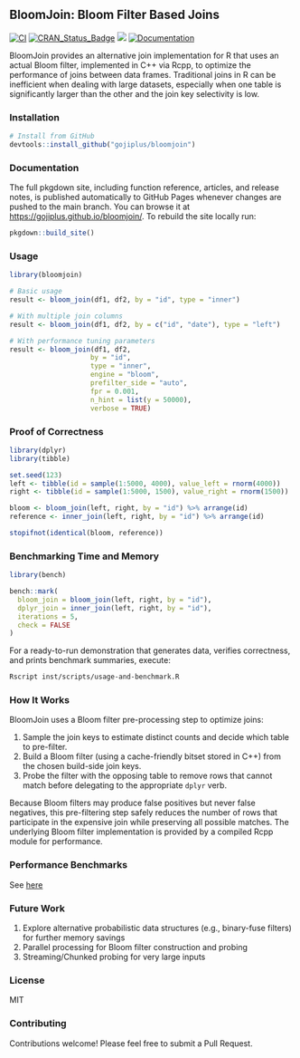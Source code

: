 ## BloomJoin: Bloom Filter Based Joins

[![CI](https://github.com/gojiplus/bloomjoin/actions/workflows/R-CMD-check.yaml/badge.svg)](https://github.com/gojiplus/bloomjoin/actions/workflows/R-CMD-check.yaml)
[![CRAN\_Status\_Badge](http://www.r-pkg.org/badges/version/bloomjoin)](https://cran.r-project.org/package=bloomjoin)
![](http://cranlogs.r-pkg.org/badges/grand-total/bloomjoin)
[![Documentation](https://img.shields.io/badge/docs-latest-brightgreen.svg)](https://gojiplus.github.io/bloomjoin/)


BloomJoin provides an alternative join implementation for R that uses an actual Bloom filter, implemented in C++ via Rcpp, to optimize the performance of joins between data frames. Traditional joins in R can be inefficient when dealing with large datasets, especially when one table is significantly larger than the other and the join key selectivity is low.

### Installation

```r
# Install from GitHub
devtools::install_github("gojiplus/bloomjoin")
```

### Documentation

The full pkgdown site, including function reference, articles, and release notes, is published automatically to GitHub Pages whenever changes are pushed to the main branch. You can browse it at <https://gojiplus.github.io/bloomjoin/>. To rebuild the site locally run:

```r
pkgdown::build_site()
```

### Usage

```r
library(bloomjoin)

# Basic usage
result <- bloom_join(df1, df2, by = "id", type = "inner")

# With multiple join columns
result <- bloom_join(df1, df2, by = c("id", "date"), type = "left")

# With performance tuning parameters
result <- bloom_join(df1, df2,
                    by = "id",
                    type = "inner",
                    engine = "bloom",
                    prefilter_side = "auto",
                    fpr = 0.001,
                    n_hint = list(y = 50000),
                    verbose = TRUE)
```

### Proof of Correctness

```r
library(dplyr)
library(tibble)

set.seed(123)
left <- tibble(id = sample(1:5000, 4000), value_left = rnorm(4000))
right <- tibble(id = sample(1:5000, 1500), value_right = rnorm(1500))

bloom <- bloom_join(left, right, by = "id") %>% arrange(id)
reference <- inner_join(left, right, by = "id") %>% arrange(id)

stopifnot(identical(bloom, reference))
```

### Benchmarking Time and Memory

```r
library(bench)

bench::mark(
  bloom_join = bloom_join(left, right, by = "id"),
  dplyr_join = inner_join(left, right, by = "id"),
  iterations = 5,
  check = FALSE
)
```

For a ready-to-run demonstration that generates data, verifies correctness, and
prints benchmark summaries, execute:

```sh
Rscript inst/scripts/usage-and-benchmark.R
```

### How It Works

BloomJoin uses a Bloom filter pre-processing step to optimize joins:

1. Sample the join keys to estimate distinct counts and decide which table to pre-filter.
2. Build a Bloom filter (using a cache-friendly bitset stored in C++) from the chosen build-side join keys.
3. Probe the filter with the opposing table to remove rows that cannot match before delegating to the appropriate `dplyr` verb.

Because Bloom filters may produce false positives but never false negatives, this pre-filtering step safely reduces the number of rows that participate in the expensive join while preserving all possible matches. The underlying Bloom filter implementation is provided by a compiled Rcpp module for performance.

### Performance Benchmarks

See [here](https://htmlpreview.github.io/?https://github.com/gojiplus/bloomjoin/blob/main/doc/benchmarking-bloomjoin.html)

### Future Work

1. Explore alternative probabilistic data structures (e.g., binary-fuse filters) for further memory savings
2. Parallel processing for Bloom filter construction and probing
3. Streaming/Chunked probing for very large inputs

### License

MIT

### Contributing

Contributions welcome! Please feel free to submit a Pull Request.

